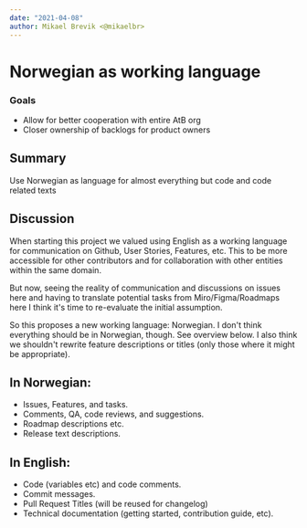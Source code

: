 ```yaml
---
date: "2021-04-08"
author: Mikael Brevik <@mikaelbr>
---
```


# Norwegian as working language

### Goals

- Allow for better cooperation with entire AtB org
- Closer ownership of backlogs for product owners

## Summary

Use Norwegian as language for almost everything but code and code related texts

## Discussion

When starting this project we valued using English as a working language for communication on Github, User Stories, Features, etc. This to be more accessible for other contributors and for collaboration with other entities within the same domain.

But now, seeing the reality of communication and discussions on issues here and having to translate potential tasks from Miro/Figma/Roadmaps here I think it's time to re-evaluate the initial assumption.

So this proposes a new working language: Norwegian. I don't think everything should be in Norwegian, though. See overview below. I also think we shouldn't rewrite feature descriptions or titles (only those where it might be appropriate).

## In Norwegian:

- Issues, Features, and tasks.
- Comments, QA, code reviews, and suggestions.
- Roadmap descriptions etc.
- Release text descriptions.

## In English:

- Code (variables etc) and code comments.
- Commit messages.
- Pull Request Titles (will be reused for changelog)
- Technical documentation (getting started, contribution guide, etc).
